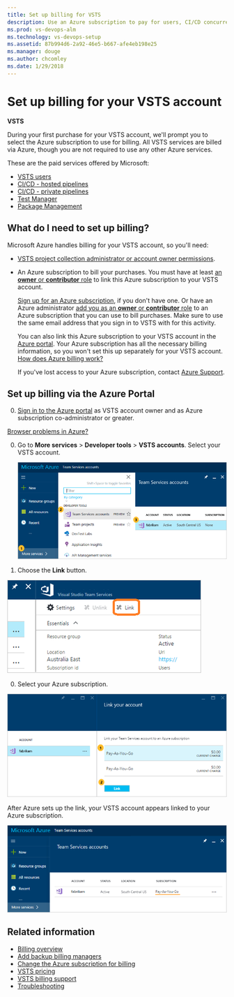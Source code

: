 ```yaml
---
title: Set up billing for VSTS 
description: Use an Azure subscription to pay for users, CI/CD concurrency, extensions, and cloud-based load testing for VSTS
ms.prod: vs-devops-alm
ms.technology: vs-devops-setup
ms.assetid: 87b994d6-2a92-46e5-b667-afe4eb198e25
ms.manager: douge
ms.author: chcomley
ms.date: 1/29/2018
---
```

[//]: # (monikerRange: '>= tfs-2015')

#  Set up billing for your VSTS account

**VSTS**

During your first purchase for your VSTS account, we'll prompt you to select the Azure subscription to use for billing. All VSTS services are billed via Azure, 
though you are not required to use any other Azure services. 
 
These are the paid services offered by Microsoft:
* [VSTS users](https://marketplace.visualstudio.com/items?itemName=ms.vss-vstsuser)
* [CI/CD - hosted pipelines](https://marketplace.visualstudio.com/items?itemName=ms.build-release-hosted-pipelines)
* [CI/CD - private pipelines](https://marketplace.visualstudio.com/items?itemName=ms.build-release-private-pipelines)
* [Test Manager](https://marketplace.visualstudio.com/items?itemName=ms.vss-testmanager-web)
* [Package Management](https://marketplace.visualstudio.com/items?itemName=ms.feed)

## What do I need to set up billing?

Microsoft Azure handles billing for your VSTS account, 
so you'll need:

* [VSTS project collection administrator or account owner permissions](faq-billing-setup.md#find-owner).

<a name="EligibleAzureSubscription"></a>

* An Azure subscription to bill your purchases. 
You must have at least [an **owner** or **contributor** role](add-backup-billing-managers.md) 
to link this Azure subscription to your VSTS account.

    [Sign up for an Azure subscription](https://portal.azure.com), 
    if you don't have one. Or have an Azure administrator 
    [add you as an **owner** or **contributor** role](add-backup-billing-managers.md) 
    to an Azure subscription that you can use to bill purchases. 
    Make sure to use the same email address 
    that you sign in to VSTS with for this activity.

    You can also link this Azure subscription to your VSTS 
    account in the [Azure portal](https://portal.azure.com).  Your 
    Azure subscription has all the necessary billing information, 
    so you won't set this up separately for your VSTS account.
    [How does Azure billing work?](faq-billing-setup.md#azure-billing)

    If you've lost access to your Azure subscription, 
    contact [Azure Support](http://azure.microsoft.com/en-us/support/options/).

<a name="Link"></a>
<a name="AzurePortal"></a>
## Set up billing via the Azure Portal

0. [Sign in to the Azure portal](https://portal.azure.com/) 
as VSTS account owner and as Azure subscription co-administrator or greater.
   
 [Browser problems in Azure?](https://azure.microsoft.com/en-us/documentation/articles/azure-preview-portal-supported-browsers-devices/)

0. Go to **More services** > **Developer tools** > **VSTS accounts**. 
Select your VSTS account.

    ![More services, Developer tools, VSTS accounts, select your account](_img/set-up-billing/ap_vso_startlink2.png)

0. Choose the **Link** button.

 ![Choose Link button over middle panel](_img/set-up-billing/ap-vso-selectlink2.png)

0. Select your Azure subscription. 

 ![Select an Azure subscription](_img/set-up-billing/ap_vso_selectsubscription.png)

 After Azure sets up the link, your VSTS account appears linked to your Azure subscription. 

 ![Your VSTS account is now linked to your Azure subscription](_img/set-up-billing/ap_vso_linked.png)

## Related information

- [Billing overview](overview.md)
- [Add backup billing managers](add-backup-billing-managers.md)
- [Change the Azure subscription for billing](change-azure-subscription.md)
- [VSTS pricing](https://azure.microsoft.com/pricing/details/visual-studio-team-services/)
- [VSTS billing support](https://www.visualstudio.com/team-services/support/)
- [Troubleshooting](faq-billing-setup.md)
